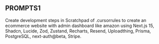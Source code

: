 ## PROMPTS1
Create development steps in Scratchpad of .cursorrules to create an ecommerce website with admin dashboard like amazon using Next.js 15, Shadcn, Lucide, Zod, Zustand, Recharts, Resend, Uploadthing, Prisma, PostgreSQL, next-auth@beta, Stripe.